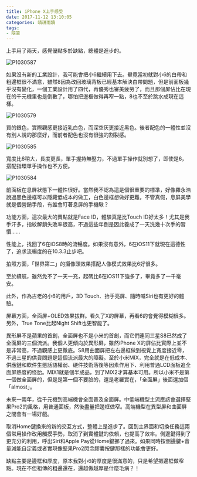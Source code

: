 ```yaml
---
title: iPhone X上手感受
date: 2017-11-12 13:10:05
categories: 晴耕雨讀
tags:
- 隨筆
---
```

上手用了兩天，感覺優點多於缺點，總體是進步的。

![P1030587](http://ou1l9js54.bkt.clouddn.com/2017-11-12-P1030587.JPG)

如果沒有新的工業設計，我可能會把小6繼續用下去。畢竟當初就對小6的白帶和粗邊框很不滿意，雖然8因為改回玻璃背板已經基本解決白帶問題，但是前面板幾乎沒有變化，一個工業設計用了四代，再優秀也審美疲勞了，而且那個屏佔比在現在的千元機里也是倒數了，哪怕把邊框做得再窄一點，8也不至於跳水成現在這樣。
    
![P1030579](http://ou1l9js54.bkt.clouddn.com/2017-11-12-P1030579.JPG)

買的銀色，實際觀感更接近乳白色，而深空灰更接近黑色。後者配色的一體性並沒有別人說的那麼好，而前者配色也沒有很強的割裂感。

![P1030585](http://ou1l9js54.bkt.clouddn.com/2017-11-12-P1030585.JPG)

寬度比6稍大，長度更長，單手握持無壓力，不過單手操作就別想了，即使是6，搭配指環單手操作也不方便。

![P1030584](http://ou1l9js54.bkt.clouddn.com/2017-11-12-P1030584.JPG)

前面板在息屏狀態下一體性很好。當然我不認為這是個很重要的標準，好像羅永浩說過黑色邊框可以隱藏低成本的做工，白色邊框想做好更難，不管真假，息屏美學就是個營銷手段，有誰會盯著息屏的手機瞅？

功能方面，這次最大的賣點就是Face ID，體驗真是比Touch ID好太多！尤其是我手汗多，指紋解鎖失敗率很高，不過這些年倒是因此養成了一天洗幾十次手的習慣……

性能上，找回了6在iOS8時的流暢度。如果沒有意外，6在iOS11下就現在這德性了，追求流暢度的在10.3.3止步吧。

拍照方面，「世界第二」的攝像頭效果搭配人像模式效果比6好很多。

至於續航，雖然免不了一天一充，起碼比6在iOS11下強多了，畢竟多了一千毫安。

此外，作為古老的小6的用戶，3D Touch、抬手亮屏、隨時喊Siri也有更好的體驗。

屏幕方面，全面屏+OLED效果拔群。看久了X的屏幕，再看6的會覺得模糊很多。另外，True Tone比起Night Shift也更智能了。

異形屏不是蘋果的首創，全面屏也不是小米的首創，而它們連同三星S8已然成了全面屏的三個流派。我個人更傾向於異形屏，雖然iPhone X的屏佔比實際上並不是非常高，不過觀感上更徹底。S8用曲面屏把左右邊框做到視覺上寬度接近零，不過三星的供貨問題是這個流派最大的障礙。至於小米MIX，完全就是在低成本、供應鏈和軟件生態話語權弱、硬件技術落後等因素作用下、利用普通LCD面板追全面屏熱度的怪胎。MIX1就是個半成品，到了MIX2才算基本可用。所以小米不是第一個做全面屏的，但是是第一個不要臉的，還是老羅實在，「全面屏」後面還加個「almost」。

未來一兩年，從千元機到高端機會全面普及全面屏。中低端機型主流應該會選擇堅果Pro2的風格，用普通面板，然後盡量把邊框做窄。高端機型在異型屏和曲面屏之間會有一場好戲。

取消Home鍵換來的新的交互方式，整體上是進步了。回到主界面和切換任務這兩個常用操作改用觸摸手勢，取消了到實體鍵的依賴，也提高了效率。側邊鍵得到了更充分的利用，呼出Siri和Apple Pay從Home鍵挪了過來。如果同時按側邊鍵+音量減能自定義或者實現像堅果Pro2閃念膠囊按鍵那樣的功能會更好。

缺點主要是邊框和厚度，原本我對小6的厚度是很滿意的，只是希望把邊框做窄點。現在不但祖傳的粗邊還在，還越做越厚是什麼毛病？！

